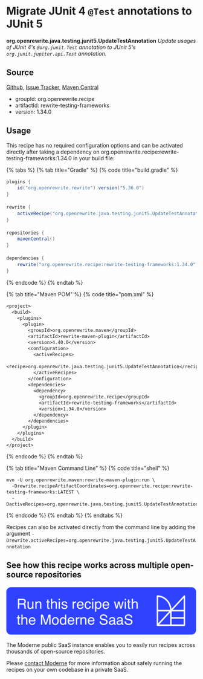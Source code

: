 # Migrate JUnit 4 `@Test` annotations to JUnit 5

**org.openrewrite.java.testing.junit5.UpdateTestAnnotation**
_Update usages of JUnit 4's `@org.junit.Test` annotation to JUnit 5's `org.junit.jupiter.api.Test` annotation._

## Source

[Github](https://github.com/openrewrite/rewrite-testing-frameworks/blob/main/src/main/java/org/openrewrite/java/testing/junit5/UpdateTestAnnotation.java), [Issue Tracker](https://github.com/openrewrite/rewrite-testing-frameworks/issues), [Maven Central](https://search.maven.org/artifact/org.openrewrite.recipe/rewrite-testing-frameworks/1.34.0/jar)

* groupId: org.openrewrite.recipe
* artifactId: rewrite-testing-frameworks
* version: 1.34.0


## Usage

This recipe has no required configuration options and can be activated directly after taking a dependency on org.openrewrite.recipe:rewrite-testing-frameworks:1.34.0 in your build file:

{% tabs %}
{% tab title="Gradle" %}
{% code title="build.gradle" %}
```groovy
plugins {
    id("org.openrewrite.rewrite") version("5.36.0")
}

rewrite {
    activeRecipe("org.openrewrite.java.testing.junit5.UpdateTestAnnotation")
}

repositories {
    mavenCentral()
}

dependencies {
    rewrite("org.openrewrite.recipe:rewrite-testing-frameworks:1.34.0")
}
```
{% endcode %}
{% endtab %}

{% tab title="Maven POM" %}
{% code title="pom.xml" %}
```markup
<project>
  <build>
    <plugins>
      <plugin>
        <groupId>org.openrewrite.maven</groupId>
        <artifactId>rewrite-maven-plugin</artifactId>
        <version>4.40.0</version>
        <configuration>
          <activeRecipes>
            <recipe>org.openrewrite.java.testing.junit5.UpdateTestAnnotation</recipe>
          </activeRecipes>
        </configuration>
        <dependencies>
          <dependency>
            <groupId>org.openrewrite.recipe</groupId>
            <artifactId>rewrite-testing-frameworks</artifactId>
            <version>1.34.0</version>
          </dependency>
        </dependencies>
      </plugin>
    </plugins>
  </build>
</project>
```
{% endcode %}
{% endtab %}

{% tab title="Maven Command Line" %}
{% code title="shell" %}
```shell
mvn -U org.openrewrite.maven:rewrite-maven-plugin:run \
  -Drewrite.recipeArtifactCoordinates=org.openrewrite.recipe:rewrite-testing-frameworks:LATEST \
  -DactiveRecipes=org.openrewrite.java.testing.junit5.UpdateTestAnnotation
```
{% endcode %}
{% endtab %}
{% endtabs %}

Recipes can also be activated directly from the command line by adding the argument `-Drewrite.activeRecipes=org.openrewrite.java.testing.junit5.UpdateTestAnnotation`

## See how this recipe works across multiple open-source repositories

[![Moderne Link Image](/.gitbook/assets/ModerneRecipeButton.png)](https://public.moderne.io/recipes/org.openrewrite.java.testing.junit5.UpdateTestAnnotation)

The Moderne public SaaS instance enables you to easily run recipes across thousands of open-source repositories.

Please [contact Moderne](https://moderne.io/product) for more information about safely running the recipes on your own codebase in a private SaaS.
